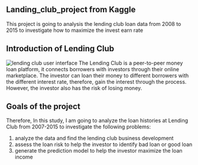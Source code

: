 ## Landing_club_project from Kaggle
 This project is going to analysis the lending club loan data from 2008 to 2015 to investigate how to maximize the invest earn rate
 
## Introduction of Lending Club
![lending club user interface](https://github.com/ZhaojunCode/lending-club-loan-analysis/blob/master/Lending-Club-Logo-1-2.png)
  The Lending Club is a peer-to-peer money loan platform, it connects borrowers with investors through their online marketplace. The investor can loan their money to different borrowers with the different interest rate, therefore, gain the interest through the process. However, the investor also has the risk of losing money. 
## Goals of the project
  Therefore, In this study, I am going to analyze the loan histories at Lending Club from 2007-2015 to investigate the following problems:
  1. analyze the data and find the lending club business development
  1. assess the loan risk to help the investor to identify bad loan or good loan
  2. generate the prediction model to help the investor maximize the loan income


